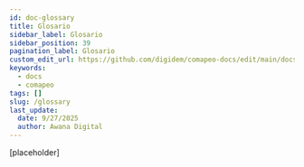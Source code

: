 ```yaml
---
id: doc-glossary
title: Glosario
sidebar_label: Glosario
sidebar_position: 39
pagination_label: Glosario
custom_edit_url: https://github.com/digidem/comapeo-docs/edit/main/docs/glossary.md
keywords:
  - docs
  - comapeo
tags: []
slug: /glossary
last_update:
  date: 9/27/2025
  author: Awana Digital
---
```


[placeholder]

